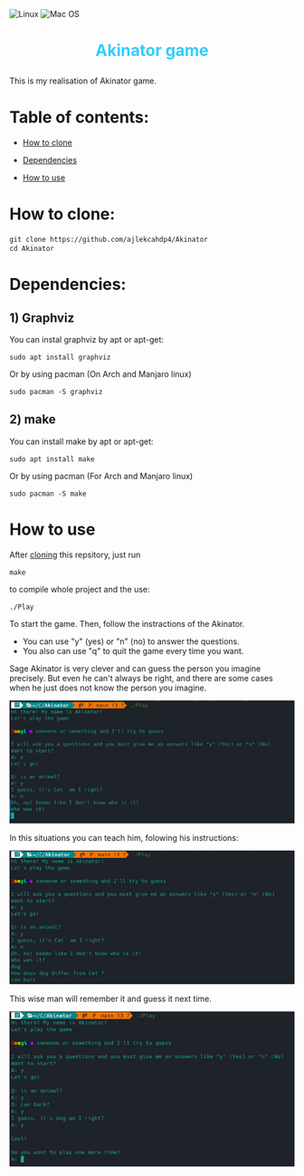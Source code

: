 ![Linux](https://img.shields.io/badge/Linux-FCC624?style=for-the-badge&logo=linux&logoColor=black)
![Mac OS](https://img.shields.io/badge/mac%20os-000000?style=for-the-badge&logo=macos&logoColor=F0F0F0)
# <p align = "center"><font color = "#33ccff">Akinator game</font></p>
This is my realisation of Akinator game.

# Table of contents:
- [How to clone](#how-to-clone)

- [Dependencies](#dependencies)

- [How to use](#how-to-use)

# How to clone:
```
git clone https://github.com/ajlekcahdp4/Akinator
cd Akinator
```

# Dependencies:
## 1) Graphviz

You can instal graphviz by apt or apt-get:
```
sudo apt install graphviz
```
Or by using pacman (On Arch and Manjaro linux)
```
sudo pacman -S graphviz
```

## 2) make
You can install make by apt or apt-get:
```
sudo apt install make
```
Or by using pacman (For Arch and Manjaro linux)
```
sudo pacman -S make
```
# How to use

After [cloning](#how-to-clone) this repsitory, just run
```
make
```
to compile whole project and the use:
```
./Play
```
To start the game.
Then, follow the instractions of the Akinator.
- You can use "y" (yes) or "n" (no) to answer the questions.
- You also can use "q" to quit the game every time you want.

Sage Akinator is very clever and can guess the person you imagine precisely. But even he can't always be right, and there are some cases when he just does not know the person you imagine.
<p align="center">
<img src="https://github.com/ajlekcahdp4/Akinator/blob/main/examples/1.png">
</p>

In this situations you can teach him, folowing his instructions:
<p align="center">
<img src="https://github.com/ajlekcahdp4/Akinator/blob/main/examples/2.png">
</p>
This wise man will remember it and guess it next time.
<p align="center">
<img src="https://github.com/ajlekcahdp4/Akinator/blob/main/examples/3.png">
</p>
